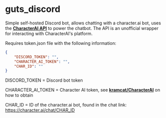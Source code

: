 # guts_discord
Simple self-hosted Discord bot, allows chatting with a character.ai bot, uses the **[CharacterAI API](https://github.com/kramcat/CharacterAI)** to power the chatbot. The API is an unofficial wrapper for interacting with CharacterAI's platform.

Requires token.json file with the following information:
```json
{
    "DISCORD_TOKEN": "", 
    "CHARACTER_AI_TOKEN": "", 
    "CHAR_ID": "" 
}
```
DISCORD_TOKEN = Discord bot token

CHARACTER_AI_TOKEN = Character AI token, see **[kramcat/CharacterAI](https://github.com/kramcat/CharacterAI)** on how to obtain

CHAR_ID = ID of the character.ai bot, found in the chat link: https://character.ai/chat/CHAR_ID
